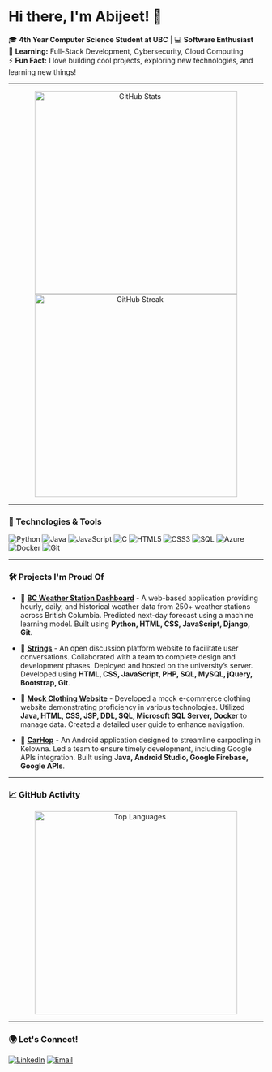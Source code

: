 <!-- Profile Header with Name -->
# Hi there, I'm Abijeet! 👋 

🎓 **4th Year Computer Science Student at UBC** | 💻 **Software Enthusiast**  
🌱 **Learning:** Full-Stack Development, Cybersecurity, Cloud Computing  
⚡ **Fun Fact:** I love building cool projects, exploring new technologies, and learning new things!

---

<!-- GitHub Stats -->
<p align="center">
  <img src="https://github-readme-stats.vercel.app/api?username=abijeet-dhillon&show_icons=true&theme=tokyonight" alt="GitHub Stats" width="400px"/>
  <img src="https://github-readme-streak-stats.herokuapp.com/?user=abijeet-dhillon&theme=tokyonight" alt="GitHub Streak" width="400px"/>
</p>

---

<!-- Badges and Quick Summary -->
### 🔧 Technologies & Tools

![Python](https://img.shields.io/badge/-Python-3776AB?style=flat&logo=python&logoColor=white)
![Java](https://img.shields.io/badge/-Java-007396?style=flat&logo=java&logoColor=white)
![JavaScript](https://img.shields.io/badge/-JavaScript-F7DF1E?style=flat&logo=javascript&logoColor=black)
![C](https://img.shields.io/badge/-C-A8B9CC?style=flat&logo=c&logoColor=black)
![HTML5](https://img.shields.io/badge/-HTML5-E34F26?style=flat&logo=html5&logoColor=white)
![CSS3](https://img.shields.io/badge/-CSS3-1572B6?style=flat&logo=css3&logoColor=white)
![SQL](https://img.shields.io/badge/-SQL-336791?style=flat&logo=postgresql&logoColor=white)
![Azure](https://img.shields.io/badge/Microsoft_Azure-0078D4?style=flat&logo=microsoft-azure&logoColor=white)
![Docker](https://img.shields.io/badge/-Docker-2496ED?style=flat&logo=docker&logoColor=white)
![Git](https://img.shields.io/badge/-Git-F05032?style=flat&logo=git&logoColor=white)

---

### 🛠️ Projects I'm Proud Of

- 🚀 **[BC Weather Station Dashboard](https://github.com/carsondrobe/Fellas)** - A web-based application providing hourly, daily, and historical weather data from 250+ weather stations across British Columbia. Predicted next-day forecast using a machine learning model. Built using **Python, HTML, CSS, JavaScript, Django, Git**.
  
- 💬 **[Strings](https://github.com/carsondrobe/strings)** - An open discussion platform website to facilitate user conversations. Collaborated with a team to complete design and development phases. Deployed and hosted on the university’s server. Developed using **HTML, CSS, JavaScript, PHP, SQL, MySQL, jQuery, Bootstrap, Git**.

- 👚 **[Mock Clothing Website](https://github.com/abijeet-dhillon/mock_clothing_website)** - Developed a mock e-commerce clothing website demonstrating proficiency in various technologies. Utilized **Java, HTML, CSS, JSP, DDL, SQL, Microsoft SQL Server, Docker** to manage data. Created a detailed user guide to enhance navigation.

- 🚗 **[CarHop](https://github.com/carsondrobe/CarHop)** - An Android application designed to streamline carpooling in Kelowna. Led a team to ensure timely development, including Google APIs integration. Built using **Java, Android Studio, Google Firebase, Google APIs**.


---

### 📈 GitHub Activity

<p align="center">
  <img src="https://github-readme-stats.vercel.app/api/top-langs/?username=abijeet-dhillon&layout=compact&theme=tokyonight" alt="Top Languages" width="400px"/>
</p>

---

<!-- Dynamic Footer with Contact Links -->
### 🌍 Let's Connect!

[![LinkedIn](https://img.shields.io/badge/-LinkedIn-0077B5?style=flat&logo=linkedin&logoColor=white)](https://www.linkedin.com/in/abijeet-dhillon)
[![Email](https://img.shields.io/badge/-Email-D14836?style=flat&logo=gmail&logoColor=white)](mailto:abijeetdhillon@gmail.com)

